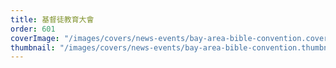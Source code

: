 ```yaml
---
title: 基督徒教育大會
order: 601
coverImage: "/images/covers/news-events/bay-area-bible-convention.cover.jpg"
thumbnail: "/images/covers/news-events/bay-area-bible-convention.thumbnail.jpg"
---
```

